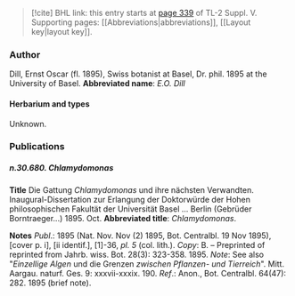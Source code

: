 > [!cite] BHL link: this entry starts at [page 339](https://www.biodiversitylibrary.org/page/33259385) of TL-2 Suppl. V.
> Supporting pages: [[Abbreviations|abbreviations]], [[Layout key|layout key]].

### Author

Dill, Ernst Oscar (fl. 1895), Swiss botanist at Basel, Dr. phil. 1895 at the University of Basel. 
**Abbreviated name**: *E.O. Dill*

#### Herbarium and types

Unknown.

### Publications

##### n.30.680. Chlamydomonas

**Title**
Die Gattung *Chlamydomonas* und ihre nächsten Verwandten. Inaugural-Dissertation zur Erlangung der Doktorwürde der Hohen philosophischen Fakultät der Universität Basel ... Berlin (Gebrüder Borntraeger...) 1895. Oct.
**Abbreviated title**: *Chlamydomonas*.

**Notes**
*Publ*.: 1895 (Nat. Nov. Nov (2) 1895, Bot. Centralbl. 19 Nov 1895), \[cover p. i\], \[ii identif.\], \[1\]-36, *pl. 5* (col. lith.). *Copy*: B. – Preprinted of reprinted from Jahrb. wiss. Bot. 28(3): 323-358. 1895.
*Note*: See also "*Einzellige Algen* und die Grenzen *zwischen Pflanzen- und Tierreich*". Mitt. Aargau. naturf. Ges. 9: xxxvii-xxxix. 190.
*Ref*.: Anon., Bot. Centralbl. 64(47): 282. 1895 (brief note).

